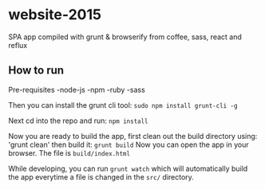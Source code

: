 # website-2015
SPA app compiled with grunt &amp; browserify from coffee, sass, react and reflux


## How to run

Pre-requisites
-node-js
-npm
-ruby
-sass


Then you can install the grunt cli tool:
`sudo npm install grunt-cli -g`

Next cd into the repo and run:
`npm install`

Now you are ready to build the app, first clean out the build directory using:
'grunt clean'
then build it:
`grunt build`
Now you can open the app in your browser. The file is `build/index.html`


While developing, you can run `grunt watch` which will automatically build the app everytime a
file is changed in the `src/` directory.


